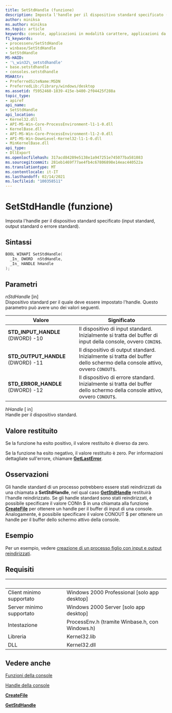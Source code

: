 ```yaml
---
title: SetStdHandle (funzione)
description: Imposta l'handle per il dispositivo standard specificato (input standard, output standard o errore standard).
author: miniksa
ms.author: miniksa
ms.topic: article
keywords: console, applicazioni in modalità carattere, applicazioni da riga di comando, applicazioni di terminale, api della console
f1_keywords:
- processenv/SetStdHandle
- winbase/SetStdHandle
- SetStdHandle
MS-HAID:
- '\_win32\_setstdhandle'
- base.setstdhandle
- consoles.setstdhandle
MSHAttr:
- PreferredSiteName:MSDN
- PreferredLib:/library/windows/desktop
ms.assetid: f5952460-1839-415e-b400-2f04425f288a
topic_type:
- apiref
api_name:
- SetStdHandle
api_location:
- Kernel32.dll
- API-MS-Win-Core-ProcessEnvironment-l1-1-0.dll
- KernelBase.dll
- API-MS-Win-Core-ProcessEnvironment-l1-2-0.dll
- API-MS-Win-DownLevel-Kernel32-l1-1-0.dll
- MinKernelBase.dll
api_type:
- DllExport
ms.openlocfilehash: 317acd84289e5138e1a947251e745077ba581083
ms.sourcegitcommit: 281eb1469f77ae4fb4c67806898e14eac440522a
ms.translationtype: MT
ms.contentlocale: it-IT
ms.lasthandoff: 02/14/2021
ms.locfileid: "100358511"
---
```

# <a name="setstdhandle-function"></a>SetStdHandle (funzione)

Imposta l'handle per il dispositivo standard specificato (input standard, output standard o errore standard).

## <a name="syntax"></a>Sintassi

```cpp
BOOL WINAPI SetStdHandle(
  _In_ DWORD  nStdHandle,
  _In_ HANDLE hHandle
);
```

## <a name="parameters"></a>Parametri

*nStdHandle* \[in\]  
Dispositivo standard per il quale deve essere impostato l'handle. Questo parametro può avere uno dei valori seguenti.

| Valore | Significato |
|-|-|
| **STD_INPUT_HANDLE** (DWORD) -10 | Il dispositivo di input standard. Inizialmente si tratta del buffer di input della console, ovvero `CONIN$`. |
| **STD_OUTPUT_HANDLE** (DWORD) -11 | Il dispositivo di output standard. Inizialmente si tratta del buffer dello schermo della console attivo, ovvero `CONOUT$`. |
| **STD_ERROR_HANDLE** (DWORD) -12 | Il dispositivo di errore standard. Inizialmente si tratta del buffer dello schermo della console attivo, ovvero `CONOUT$`. |

*hHandle* \[ in\]  
Handle per il dispositivo standard.

## <a name="return-value"></a>Valore restituito

Se la funzione ha esito positivo, il valore restituito è diverso da zero.

Se la funzione ha esito negativo, il valore restituito è zero. Per informazioni dettagliate sull'errore, chiamare [**GetLastError**](/windows/win32/api/errhandlingapi/nf-errhandlingapi-getlasterror).

## <a name="remarks"></a>Osservazioni

Gli handle standard di un processo potrebbero essere stati reindirizzati da una chiamata a **SetStdHandle**, nel qual caso [**GetStdHandle**](getstdhandle.md) restituirà l'handle reindirizzato. Se gli handle standard sono stati reindirizzati, è possibile specificare il valore CONIn $ in una chiamata alla funzione [**CreateFile**](/windows/win32/api/fileapi/nf-fileapi-createfilea) per ottenere un handle per il buffer di input di una console. Analogamente, è possibile specificare il valore CONOUT $ per ottenere un handle per il buffer dello schermo attivo della console.

## <a name="examples"></a>Esempio

Per un esempio, vedere [creazione di un processo figlio con input e output reindirizzati](/windows/win32/procthread/creating-a-child-process-with-redirected-input-and-output).

## <a name="requirements"></a>Requisiti

| &nbsp; | &nbsp; |
|-|-|
| Client minimo supportato | Windows 2000 Professional \[solo app desktop\] |
| Server minimo supportato | Windows 2000 Server \[solo app desktop\] |
| Intestazione | ProcessEnv.h (tramite Winbase.h, con Windows.h) |
| Libreria | Kernel32.lib |
| DLL | Kernel32.dll |

## <a name="see-also"></a>Vedere anche

[Funzioni della console](console-functions.md)

[Handle della console](console-handles.md)

[**CreateFile**](/windows/win32/api/fileapi/nf-fileapi-createfilea)

[**GetStdHandle**](getstdhandle.md)